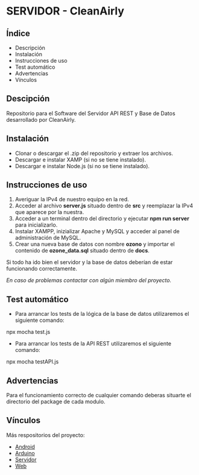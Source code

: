 # SERVIDOR - CleanAirly
## Índice
- Descripción
- Instalación
- Instrucciones de uso
- Test automático
- Advertencias
- Vínculos

## Descipción
Repositorio para el Software del Servidor API REST y Base de Datos desarrollado por CleanAirly.
## Instalación
- Clonar o descargar el .zip del repositorio y extraer los archivos.
- Descargar e instalar XAMP (si no se tiene instalado).
- Descargar e instalar Node.js (si no se tiene instalado).
## Instrucciones de uso
1. Averiguar la IPv4 de nuestro equipo en la red.
2. Acceder al archivo **server.js** situado dentro de **src** y reemplazar la IPv4 que aparece por la nuestra.
3. Acceder a un terminal dentro del directorio y ejecutar **npm run server** para inicializarlo.
4. Instalar XAMPP, inizializar Apache y MySQL y acceder al panel de administración de MySQL.
5. Crear una nueva base de datos con nombre **ozono** y importar el contenido de **ozone_data.sql** situado dentro de **docs**.

Si todo ha ido bien el servidor y la base de datos deberían de estar funcionando correctamente.

_En caso de problemas contactar con algún miembro del proyecto._
## Test automático
- Para arrancar los tests de la lógica de la base de datos utilizaremos el siguiente comando:

npx mocha test.js
- Para arrancar los tests de la API REST utilizaremos el siguiente comando:

npx mocha testAPI.js
## Advertencias
Para el funcionamiento correcto de cualquier comando deberas situarte el directorio del package de cada modulo.
## Vínculos
Más respositorios del proyecto:
- [Android](https://github.com/CleanAirly/Android)
- [Arduino](https://github.com/CleanAirly/Arduino)
- [Servidor](https://github.com/CleanAirly/Servidor)
- [Web](https://github.com/CleanAirly/Web)